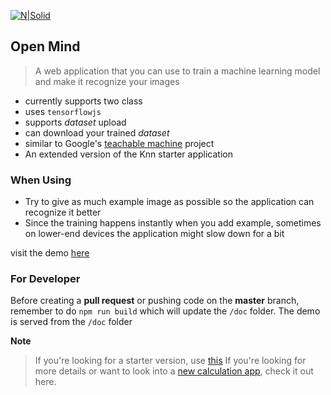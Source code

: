 [![N|Solid](https://i.ibb.co/g6h47gC/Untitled-design-3.jpg)](https://github.com/cluster-11/open-mind)

## Open Mind

> A web application that you can use to train a machine learning model and make it recognize your images

- currently supports two class
- uses `tensorflowjs`
- supports _dataset_ upload
- can download your trained _dataset_
- similar to Google's [teachable machine](https://teachablemachine.withgoogle.com/) project
- An extended version of the Knn starter application

### When Using

- Try to give as much example image as possible so the application can recognize it better
- Since the training happens instantly when you add example, sometimes on lower-end devices the application might slow down for a bit

visit the demo [here](https://cluster-11.github.io/open-mind/)

### For Developer

Before creating a **pull request** or pushing code on the **master** branch, remember to do `npm run build` which will update the `/doc` folder. The demo is served from the `/doc` folder

**Note**
> If you're looking for a starter version, use [this](https://github.com/cluster-11/knn-image-recognition-starter)
> If you're looking for more details or want to look into a [new calculation app](http://hwdoi.com/), check it out here.
